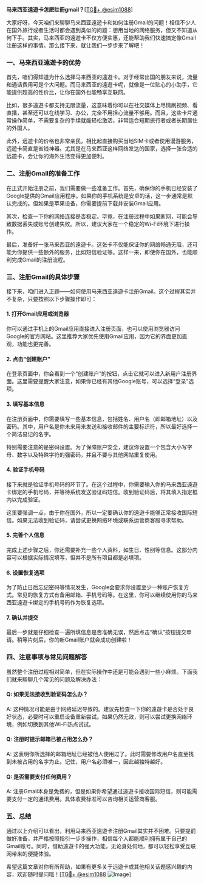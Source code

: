 **马来西亚遠遊卡怎麽註冊gmail？**[[TG💪+ @esim1088](https://t.me/s/esim1088)]

大家好呀，今天咱们来聊聊马来西亚遠遊卡和如何注册Gmail的问题！相信不少人在国外旅行或者生活时都会遇到类似的问题：想用当地的网络服务，但又不知道从何下手。其实，马来西亚的遠遊卡不仅方便实惠，还能帮助我们快速搞定像Gmail注册这样的事情。那么接下来，就让我们一步步来了解吧！

### 一、马来西亚遠遊卡的优势

首先，咱们得知道为什么选择马来西亚的遠遊卡。对于经常出国的朋友来说，流量和通话费用可是个大问题。而马来西亚的遠遊卡呢，就像是一位贴心的小助手，它能提供超高的性价比，让你在国外也能畅享互联网。

比如，很多遠遊卡都支持无限流量，这意味着你可以在社交媒体上尽情刷视频、看直播，甚至还可以在线学习、办公，完全不用担心流量不够用。而且，这些卡片通常操作简单，不需要复杂的手续就能轻松激活，非常适合短期旅行者或者长期居住的外国人。

此外，远遊卡的价格也非常亲民，相比起直接购买当地SIM卡或者使用漫游服务，远遊卡简直是省钱神器。尤其是在马来西亚这样网络发达的国家，选择一张合适的远遊卡，会让你的海外生活变得更加便利。

### 二、注册Gmail的准备工作

在正式开始注册之前，我们需要做一些准备工作。首先，确保你的手机已经安装了Google提供的Gmail应用程序。如果你的手机系统是安卓的话，这一步通常是默认完成的。但如果是苹果设备，你需要提前下载并安装Gmail应用。

其次，检查一下你的网络连接是否稳定。毕竟，在注册过程中如果断网，可能会导致数据丢失或账号创建失败。所以，建议大家在一个稳定的Wi-Fi环境下进行操作。

最后，准备好一张马来西亚的遠遊卡。这张卡不仅能保证你的网络畅通无阻，还可能为你提供一些额外的服务，比如短信验证等。这样一来，即使你在国外，也能顺利完成Gmail的注册流程。

### 三、注册Gmail的具体步骤

接下来，咱们进入正题——如何使用马来西亚遠遊卡注册Gmail。这个过程其实并不复杂，只要按照以下步骤操作即可：

#### 1. 打开Gmail应用或浏览器

你可以通过手机上的Gmail应用直接进入注册页面，也可以使用浏览器访问Google的官方网站。这里推荐大家优先使用Gmail应用，因为它的界面更加直观，功能也更完善。

#### 2. 点击“创建账户”

在登录页面中，你会看到一个“创建账户”的按钮，点击它就可以进入新用户注册界面。这里需要提醒大家注意，如果你已经有其他Google账号，可以选择“登录”选项。

#### 3. 填写基本信息

在注册页面中，你需要填写一些基本信息，包括姓名、用户名（即邮箱地址）以及密码。其中，用户名是你未来用来发送和接收邮件的主要标识符，所以最好选择一个简洁易记的名字。

特别需要注意的是密码设置。为了保障账户安全，建议你设置一个包含大小写字母、数字以及特殊字符的强密码，并且不要与其他网站重复使用。

#### 4. 验证手机号码

接下来就是验证手机号码的环节了。在这个过程中，你需要输入你的马来西亚遠遊卡绑定的手机号码，并等待系统发送验证码短信。收到验证码后，将其填入指定框内以完成验证。

这里要强调一点，由于你在国外，所以一定要确认你的遠遊卡能够正常接收国际短信。如果无法收到验证码，请尝试更换网络环境或联系运营商客服寻求帮助。

#### 5. 完善个人信息

完成上述步骤之后，你还需要补充一些个人资料，如生日、性别等信息。这部分内容可以根据实际情况填写，但并不是所有项目都是必填项。

#### 6. 设置恢复选项

为了防止日后忘记密码等情况发生，Google会要求你设置至少一种账户恢复方式。常见的恢复方式有备用邮箱、手机号码等。在这里，你可以继续使用你的马来西亚遠遊卡绑定的手机号码作为恢复选项。

#### 7. 确认并提交

最后一步就是仔细检查一遍所填信息是否准确无误，然后点击“确认”按钮提交申请。稍等片刻后，你的新Gmail账户就会成功创建啦！

### 四、注意事项与常见问题解答

虽然整个注册过程相对简单，但在实际操作中还是可能会遇到一些小麻烦。下面我们就来聊聊几个常见的问题及解决办法：

#### Q: 如果无法接收到验证码怎么办？

A: 这种情况可能是由于网络延迟导致的。建议先检查一下你的遠遊卡是否处于良好状态，必要时可以重启设备重新尝试。如果仍然无效，则可以尝试更换网络环境，例如切换到其他Wi-Fi热点试试。

#### Q: 注册时提示邮箱已被占用怎么办？

A: 这表明你所选择的邮箱地址已经被他人使用过了。此时需要修改用户名直至找到未被占用的名字为止。记住，用户名必须唯一，因此越独特越好。

#### Q: 是否需要支付任何费用？

A: 注册Gmail本身是免费的，但是如果你希望通过遠遊卡接收国际短信，则可能需要支付一定的通讯费用。具体收费标准可以咨询相关运营商客服。

### 五、总结

通过以上介绍可以看出，利用马来西亚遠遊卡注册Gmail其实并不困难。只要提前做好准备，并严格按照指引一步步操作，相信每个人都能顺利拥有属于自己的Gmail账号。同时，借助遠遊卡的强大功能，无论身处何地，都可以轻松享受互联网带来的便捷体验。

希望这篇文章对你有所帮助，如果有更多关于远遊卡或其他相关话题感兴趣的内容，欢迎随时提问哦！[[TG💪+ @esim1088](https://t.me/s/esim1088) ![Image](https://i.postimg.cc/4NQfJmqS/Snipaste-2025-05-13-00-14-12.png)]